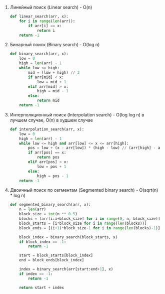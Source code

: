 1. Линейный поиск (Linear search) - O(n)
    ```python
    def linear_search(arr, x):
        for i in range(len(arr)):
            if arr[i] == x:
                return i
        return -1
    
    ```
2. Бинарный поиск (Binary search) - O(log n)
    ```python
    def binary_search(arr, x):
        low = 0
        high = len(arr) - 1
        while low <= high:
            mid = (low + high) // 2
            if arr[mid] < x:
                low = mid + 1
            elif arr[mid] > x:
                high = mid - 1
            else:
                return mid
        return -1
    
    ```
3. Интерполяционный поиск (Interpolation search) - O(log log n) в лучшем случае, O(n) в худшем случае
   ```python
   def interpolation_search(arr, x):
       low = 0
       high = len(arr) - 1
       while low <= high and arr[low] <= x <= arr[high]:
           pos = low + (x - arr[low]) * (high - low) // (arr[high] - arr[low])
           if arr[pos] == x:
               return pos
           elif arr[pos] < x:
               low = pos + 1
           else:
               high = pos - 1
       return -1
   
   ```
4. Двоичный поиск по сегментам (Segmented binary search) - O(sqrt(n) * log n)
   ```python
   def segmented_binary_search(arr, x):
       n = len(arr)
       block_size = int(n ** 0.5)
       blocks = [arr[i:i+block_size] for i in range(0, n, block_size)]
       block_starts = [i*block_size for i in range(len(blocks))]
       block_ends = [(i+1)*block_size-1 for i in range(len(blocks)-1)] + [n-1]
   
       block_index = binary_search(block_starts, x)
       if block_index == -1:
           return -1
   
       start = block_starts[block_index]
       end = block_ends[block_index]
   
       index = binary_search(arr[start:end+1], x)
       if index == -1:
           return -1
   
       return start + index
   
   ```
